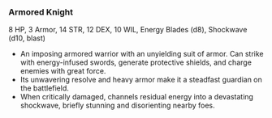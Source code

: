### Armored Knight

8 HP, 3 Armor, 14 STR, 12 DEX, 10 WIL, Energy Blades (d8), Shockwave (d10, blast)

- An imposing armored warrior with an unyielding suit of armor. Can strike with energy-infused swords, generate protective shields, and charge enemies with great force.
- Its unwavering resolve and heavy armor make it a steadfast guardian on the battlefield.
- When critically damaged, channels residual energy into a devastating shockwave, briefly stunning and disorienting nearby foes.

